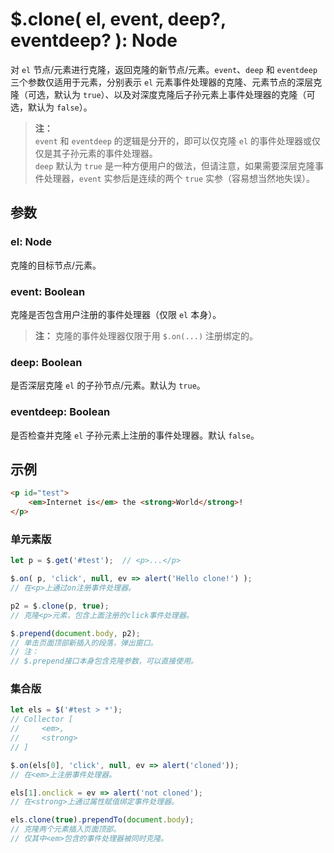 # $.clone( el, event, deep?, eventdeep? ): Node

对 `el` 节点/元素进行克隆，返回克隆的新节点/元素。`event`、`deep` 和 `eventdeep` 三个参数仅适用于元素，分别表示 `el` 元素事件处理器的克隆、元素节点的深层克隆（可选，默认为 `true`）、以及对深度克隆后子孙元素上事件处理器的克隆（可选，默认为 `false`）。

> **注：**<br>
> `event` 和 `eventdeep` 的逻辑是分开的，即可以仅克隆 `el` 的事件处理器或仅仅是其子孙元素的事件处理器。<br>
> `deep` 默认为 `true` 是一种方便用户的做法，但请注意，如果需要深层克隆事件处理器，`event` 实参后是连续的两个 `true` 实参（容易想当然地失误）。<br>


## 参数

### el: Node

克隆的目标节点/元素。


### event: Boolean

克隆是否包含用户注册的事件处理器（仅限 `el` 本身）。

> **注：**
> 克隆的事件处理器仅限于用 `$.on(...)` 注册绑定的。


### deep: Boolean

是否深层克隆 `el` 的子孙节点/元素。默认为 `true`。


### eventdeep: Boolean

是否检查并克隆 `el` 子孙元素上注册的事件处理器。默认 `false`。


## 示例

```html
<p id="test">
    <em>Internet is</em> the <strong>World</strong>!
</p>
```


### 单元素版

```js
let p = $.get('#test');  // <p>...</p>

$.on( p, 'click', null, ev => alert('Hello clone!') );
// 在<p>上通过on注册事件处理器。

p2 = $.clone(p, true);
// 克隆<p>元素，包含上面注册的click事件处理器。

$.prepend(document.body, p2);
// 单击页面顶部新插入的段落，弹出窗口。
// 注：
// $.prepend接口本身包含克隆参数，可以直接使用。
```


### 集合版

```js
let els = $('#test > *');
// Collector [
//     <em>,
//     <strong>
// ]

$.on(els[0], 'click', null, ev => alert('cloned'));
// 在<em>上注册事件处理器。

els[1].onclick = ev => alert('not cloned');
// 在<strong>上通过属性赋值绑定事件处理器。

els.clone(true).prependTo(document.body);
// 克隆两个元素插入页面顶部。
// 仅其中<em>包含的事件处理器被同时克隆。
```
